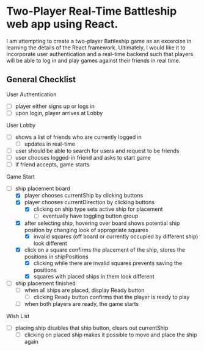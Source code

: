 # Two-Player Real-Time Battleship web app using React.
I am attempting to create a two-player Battleship game as an excercise in learning the details of the React framework. Ultimately, I would like it to incorporate user authentication and a real-time backend such that players will be able to log in and play games against their friends in real time.

## General Checklist
User Authentication
- [ ] player either signs up or logs in
- [ ] upon login, player arrives at Lobby

User Lobby
  - [ ] shows a list of friends who are currently logged in
    - [ ] updates in real-time
  - [ ] user should be able to search for users and request to be friends
  - [ ] user chooses logged-in friend and asks to start game
  - [ ] if friend accepts, game starts

Game Start
- [ ] ship placement board
  - [x] player chooses currentShip by clicking buttons
  - [x] player chooses currentDirection by clicking buttons
    - [x] clicking on ship type sets active ship for placement
      - [ ] eventually have toggling button group
  - [x] after selecting ship, hovering over board shows potential ship position by changing look of appropriate squares
    - [x] invalid squares (off board or currently occupied by different ship) look different
  - [x] click on a square confirms the placement of the ship, stores the positions in shipPositions
    - [x] clicking while there are invalid squares prevents saving the positions
    - [x] squares with placed ships in them look different
- [ ] ship placement finished
  - [ ] when all ships are placed, display Ready button
    - [ ] clicking Ready button confirms that the player is ready to play
  - [ ] when both players are ready, the game starts

Wish List
- [ ] placing ship disables that ship button, clears out currentShip
  - [ ] clicking on placed ship makes it possible to move and place the ship again

